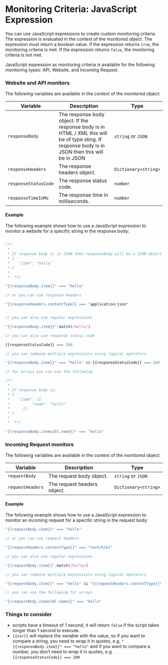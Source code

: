 # Monitoring Criteria: JavaScript Expression

You can use JavaScript expressions to create custom monitoring criteria. The expression is evaluated in the context of the monitored object. The expression must return a boolean value. If the expression returns `true`, the monitoring criteria is met. If the expression returns `false`, the monitoring criteria is not met.

JavaScript expression as monitoring criteria is available for the following monitoring types: API, Website, and Incoming Request. 

### Website and API monitors

The following variables are available in the context of the monitored object:

| Variable | Description | Type |
| --- | --- | --- |
| `responseBody` | The response body object. If the response body is in HTML / XML this will be of type sting. If response body is in JSON then this will be in JSON | `string` or `JSON` |
| `responseHeaders` | The response headers object. | `Dictionary<string>` |
| `responseStatusCode` | The response status code. | `number` |
| `responseTimeInMs` | The response time in milliseconds. | `number` |

#### Example

The following example shows how to use a JavaScript expression to monitor a website for a specific string in the response body:

```javascript

/**
 *  
 * If response body is in JSON then responseBody will be a JSON object
 * {
 *    "item": "hello"
 * }
 * 
 *  **/

"{{responseBody.item}}" === "hello"

// or you can use response headers

"{{responseHeaders.contentType}} === "application/json"


// you can also use regular expressions

"{{responseBody.item}}".match(/hello/)

// you can also use response status code

{{responseStatusCode}} === 200

// you can combine multiple expressions using logical operators

"{{responseBody.item}}" === "hello" && {{responseStatusCode}} === 200

// for arrays you can use the following

/**
 *  
 * If response body is: 
 * {
 *    "item": [{
 *          "name": "hello"
 *      }]
 * }
 * 
 *  **/

"{{responseBody.items[0].name}}" === "hello"
```

### Incoming Request monitors

The following variables are available in the context of the monitored object:

| Variable | Description | Type |
| --- | --- | --- |
| `requestBody` | The request body object. | `string` or `JSON` |
| `requestHeaders` | The request headers object. | `Dictionary<string>` |


#### Example

The following example shows how to use a JavaScript expression to monitor an incoming request for a specific string in the request body:

```javascript
"{{requestBody.item}}" === "hello"

// or you can use request headers

"{{requestHeaders.contentType}}" === "text/html"

// you can also use regular expressions

"{{requestBody.item}}".match(/hello/)

// you can combine multiple expressions using logical operators

"{{requestBody.item}}" === "hello" && "{{requestHeaders.contentType}}" === "text/html"

// you can use the following for arrays

"{{requestBody.items[0].name}}" === "hello"
```

### Things to consider

* scripts have a timeout of 1 second, it will return `false` if the script takes longer than 1 second to execute. 
* `{{var}}` will replace the variable with the value, so if you want to compare a string, you need to wrap it in quotes, e.g. `"{{responseBody.item}}" === "hello"` and if you want to compare a number, you don't need to wrap it in quotes, e.g. `{{responseStatusCode}} === 200`